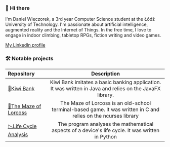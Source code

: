 ### 🥝 Hi there 
I'm Daniel Wieczorek, a 3rd year Computer Science student at the Łódź University of Technology. I'm passionate about artificial intelligence, augmented reality and the Internet of Things. In the free time, I love to engage in indoor climbing, tabletop RPGs, fiction writing and video games. 

[My LinkedIn profile](https://www.linkedin.com/in/daniel-wieczorek-2357b7210/)

### 🛠 Notable projects 
|Repository|Description|
|:---|:---:|
|[🥝Kiwi Bank](https://github.com/Panzer0/Bank)|Kiwi Bank imitates a basic banking application. It was written in Java and relies on the JavaFX library.|
|[🏺The Maze of Lorcoss](https://github.com/Panzer0/Multithreaded-game-client)|The Maze of Lorcoss is an old-school terminal-based game. It was written in C and relies on the ncurses library|
|[📉Life Cycle Analysis](https://github.com/Panzer0/LifeCycleAnalysis)|The program analyses the mathematical aspects of a device's life cycle. It was written in Python|

<!--
**Panzer0/Panzer0** is a ✨ _special_ ✨ repository because its `README.md` (this file) appears on your GitHub profile.

Here are some ideas to get you started:

- 🔭 I’m currently working on ...
- 🌱 I’m currently learning ...
- 👯 I’m looking to collaborate on ...
- 🤔 I’m looking for help with ...
- 💬 Ask me about ...
- 📫 How to reach me: ...
- 😄 Pronouns: ...
- ⚡ Fun fact: ...
-->
